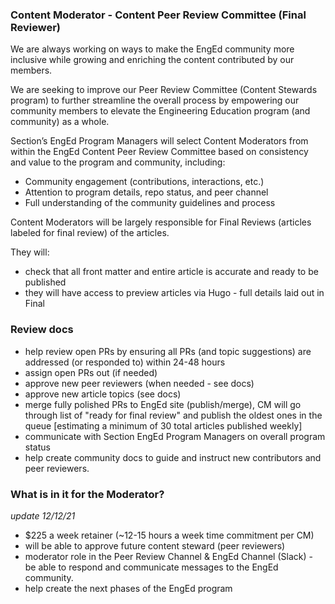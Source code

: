 ### Content Moderator - Content Peer Review Committee (Final Reviewer)
We are always working on ways to make the EngEd community more inclusive while growing and enriching the content contributed by our members.

We are seeking to improve our Peer Review Committee (Content Stewards program) to further streamline the overall process by empowering our community members to elevate the Engineering Education program (and community) as a whole.

Section’s EngEd Program Managers will select Content Moderators from within the EngEd Content Peer Review Committee based on consistency and value to the program and community, including:

- Community engagement (contributions, interactions, etc.)
- Attention to program details, repo status, and peer channel
- Full understanding of the community guidelines and process

Content Moderators will be largely responsible for Final Reviews (articles labeled for final review) of the articles.

They will:
- check that all front matter and entire article is accurate and ready to be published
- they will have access to preview articles via Hugo - full details laid out in Final

### Review docs
- help review open PRs by ensuring all PRs (and topic suggestions) are addressed (or responded to) within 24-48 hours
- assign open PRs out (if needed)
- approve new peer reviewers (when needed - see docs)
- approve new article topics (see docs)
- merge fully polished PRs to EngEd site (publish/merge), CM will go through list of "ready for final review" and publish the oldest ones in the queue [estimating a minimum of 30 total articles published weekly]
- communicate with Section EngEd Program Managers on overall program status
- help create community docs to guide and instruct new contributors and peer reviewers.

### What is in it for the Moderator?
*update 12/12/21*
- $225 a week retainer (~12-15 hours a week time commitment per CM)
- will be able to approve future content steward (peer reviewers)
- moderator role in the Peer Review Channel & EngEd Channel (Slack) - be able to respond and communicate messages to the EngEd community.
- help create the next phases of the EngEd program
